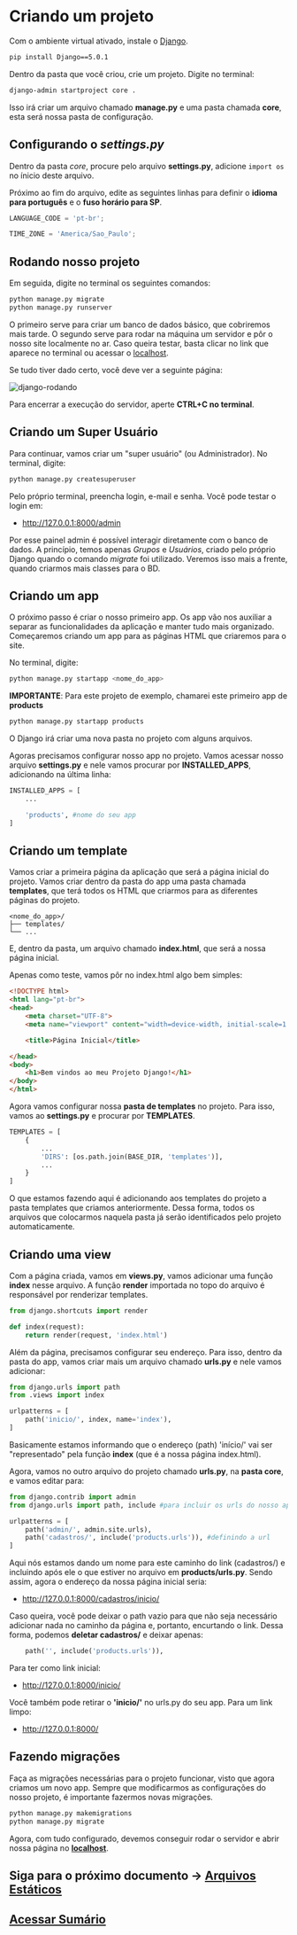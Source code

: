 # Criando um projeto
Com o ambiente virtual ativado, instale o [Django](https://www.djangoproject.com). 
``` bash
pip install Django==5.0.1
```
Dentro da pasta que você criou, crie um projeto. Digite no terminal:

``` bash
django-admin startproject core .
```
Isso irá criar um arquivo chamado **manage.py** e uma pasta chamada **core**, esta será nossa pasta de configuração.

## Configurando o *settings.py*
Dentro da pasta *core*, procure pelo arquivo **settings.py**, adicione `import os` no ínicio deste arquivo.

Próximo ao fim do arquivo, edite as seguintes linhas para definir o **idioma para português** e o **fuso horário para SP**.
``` python
LANGUAGE_CODE = 'pt-br';

TIME_ZONE = 'America/Sao_Paulo';
```

## Rodando nosso projeto
Em seguida, digite no terminal os seguintes comandos:
``` bash
python manage.py migrate
python manage.py runserver
```

O primeiro serve para criar um banco de dados básico, que cobriremos mais tarde. O segundo serve para rodar na máquina um servidor e pôr o nosso site localmente no ar. Caso queira testar, basta clicar no link que aparece no terminal ou acessar o [localhost](http://127.0.0.1:8000).

Se tudo tiver dado certo, você deve ver a seguinte página:

![django-rodando](img/teste-django.png)

Para encerrar a execução do servidor, aperte **CTRL+C no terminal**.

## Criando um Super Usuário
Para continuar, vamos criar um "super usuário" (ou Administrador). No terminal, digite:
``` bash
python manage.py createsuperuser
```
Pelo próprio terminal, preencha login, e-mail e senha. Você pode testar o login em:
- http://127.0.0.1:8000/admin

Por esse painel admin é possível interagir diretamente com o banco de dados. A princípio, temos apenas *Grupos* e *Usuários*, criado pelo próprio Django quando o comando *migrate* foi utilizado. Veremos isso mais a frente, quando criarmos mais classes para o BD.

## Criando um app
O próximo passo é criar o nosso primeiro app. Os app vão nos auxiliar a separar as funcionalidades da aplicação e manter tudo mais organizado. Começaremos criando um app para as páginas HTML que criaremos para o site. 

No terminal, digite:
``` bash
python manage.py startapp <nome_do_app>
```	

**IMPORTANTE**: Para este projeto de exemplo, chamarei este primeiro app de **products**
```bash
python manage.py startapp products
```
O Django irá criar uma nova pasta no projeto com alguns arquivos.

Agoras precisamos configurar nosso app no projeto. Vamos acessar nosso arquivo **settings.py** e nele vamos procurar por **INSTALLED_APPS**, adicionando na última linha:
```python
INSTALLED_APPS = [
    ...

    'products', #nome do seu app
]
```

## Criando um template
Vamos criar a primeira página da aplicação que será a página inicial do projeto. Vamos criar dentro da pasta do app uma pasta chamada **templates**, que terá todos os HTML que criarmos para as diferentes páginas do projeto.
```
<nome_do_app>/
├── templates/
└── ...
```
E, dentro da pasta, um arquivo chamado **index.html**, que será a nossa página inicial.

Apenas como teste, vamos pôr no index.html algo bem simples:
``` html
<!DOCTYPE html>
<html lang="pt-br">
<head>
    <meta charset="UTF-8">
    <meta name="viewport" content="width=device-width, initial-scale=1.0">

    <title>Página Inicial</title>

</head>
<body>
    <h1>Bem vindos ao meu Projeto Django!</h1>
</body>
</html>
```

Agora vamos configurar nossa **pasta de templates** no projeto. Para isso, vamos ao **settings.py** e procurar por **TEMPLATES**.
```py
TEMPLATES = [
    {
        ...
        'DIRS': [os.path.join(BASE_DIR, 'templates')],
        ...
    }
]
```
O que estamos fazendo aqui é adicionando aos templates do projeto a pasta templates que criamos anteriormente. Dessa forma, todos os arquivos que colocarmos naquela pasta já serão identificados pelo projeto automaticamente.

## Criando uma view
Com a página criada, vamos em **views.py**, vamos adicionar uma função **index** nesse arquivo. A função **render** importada no topo do arquivo é responsável por renderizar templates.
``` python
from django.shortcuts import render 

def index(request):
    return render(request, 'index.html')
```

Além da página, precisamos configurar seu endereço. Para isso, dentro da pasta do app, vamos criar mais um arquivo chamado **urls.py** e nele vamos adicionar:
``` python
from django.urls import path
from .views import index

urlpatterns = [
    path('inicio/', index, name='index'),
]
```
Basicamente estamos informando que o endereço (path) 'início/' vai ser "representado" pela função **index** (que é a nossa página index.html). 

Agora, vamos no outro arquivo do projeto chamado **urls.py**, na **pasta core**, e vamos editar para:
```python
from django.contrib import admin
from django.urls import path, include #para incluir os urls do nosso app

urlpatterns = [
    path('admin/', admin.site.urls),
    path('cadastros/', include('products.urls')), #definindo a url
]
```

Aqui nós estamos dando um nome para este caminho do link (cadastros/) e incluindo após ele o que estiver no arquivo em **products/urls.py**. Sendo assim, agora o endereço da nossa página inicial seria:
-	http://127.0.0.1:8000/cadastros/inicio/

Caso queira, você pode deixar o path vazio para que não seja necessário adicionar nada no caminho da página e, portanto, encurtando o link. Dessa forma, podemos **deletar cadastros/** e deixar apenas:
```python
    path('', include('products.urls')),
```

Para ter como link inicial:
- http://127.0.0.1:8000/inicio/

Você também pode retirar o **'inicio/'** no urls.py do seu app. Para um link limpo:
- http://127.0.0.1:8000/

## Fazendo migrações
Faça as migrações necessárias para o projeto funcionar, visto que agora criamos um novo app. Sempre que modificarmos as configurações do nosso projeto, é importante fazermos novas migrações.
```bash
python manage.py makemigrations
python manage.py migrate
```

Agora, com tudo configurado, devemos conseguir rodar o servidor e abrir nossa página no [**localhost**](http://127.0.0.1:8000/).

## Siga para o próximo documento -> [Arquivos Estáticos](/docs/arquivos-estaticos.md)
## [Acessar Sumário](../README.md#sumário)